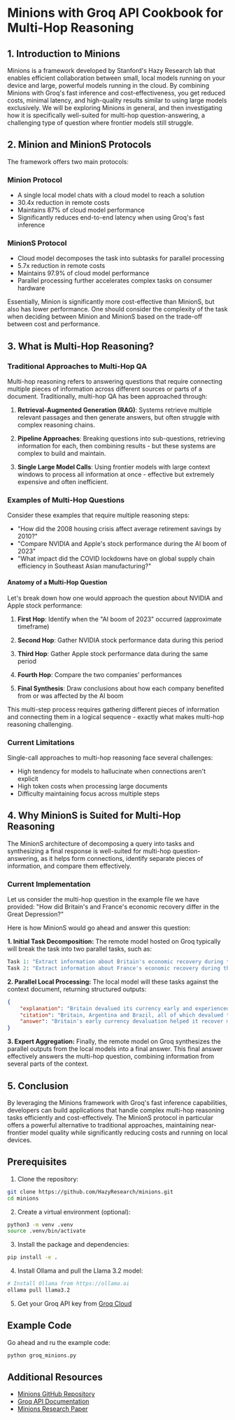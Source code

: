 # Minions with Groq API Cookbook for Multi-Hop Reasoning

## 1. Introduction to Minions

Minions is a framework developed by Stanford's Hazy Research lab that enables efficient collaboration between small, local models running on your device and large, powerful models running in the cloud. By combining Minions with Groq's fast inference and cost-effectiveness, you get reduced costs, minimal latency, and high-quality results similar to using large models exclusively. We will be exploring Minions in general, and then investigating how it is specifically well-suited for multi-hop question-answering, a challenging type of question where frontier models still struggle.

## 2. Minion and MinionS Protocols

The framework offers two main protocols:

### Minion Protocol
- A single local model chats with a cloud model to reach a solution
- 30.4x reduction in remote costs
- Maintains 87% of cloud model performance
- Significantly reduces end-to-end latency when using Groq's fast inference

### MinionS Protocol
- Cloud model decomposes the task into subtasks for parallel processing
- 5.7x reduction in remote costs
- Maintains 97.9% of cloud model performance
- Parallel processing further accelerates complex tasks on consumer hardware

Essentially, Minion is significantly more cost-effective than MinionS, but also has lower performance. One should consider the complexity of the task when deciding between Minion and MinionS based on the trade-off between cost and performance.

## 3. What is Multi-Hop Reasoning?

### Traditional Approaches to Multi-Hop QA

Multi-hop reasoning refers to answering questions that require connecting multiple pieces of information across different sources or parts of a document. Traditionally, multi-hop QA has been approached through:

1. **Retrieval-Augmented Generation (RAG)**: Systems retrieve multiple relevant passages and then generate answers, but often struggle with complex reasoning chains.

2. **Pipeline Approaches**: Breaking questions into sub-questions, retrieving information for each, then combining results - but these systems are complex to build and maintain.

3. **Single Large Model Calls**: Using frontier models with large context windows to process all information at once - effective but extremely expensive and often inefficient.

### Examples of Multi-Hop Questions

Consider these examples that require multiple reasoning steps:
- "How did the 2008 housing crisis affect average retirement savings by 2010?"
- "Compare NVIDIA and Apple's stock performance during the AI boom of 2023"
- "What impact did the COVID lockdowns have on global supply chain efficiency in Southeast Asian manufacturing?"

#### Anatomy of a Multi-Hop Question

Let's break down how one would approach the question about NVIDIA and Apple stock performance:

1. **First Hop**: Identify when the "AI boom of 2023" occurred (approximate timeframe)

2. **Second Hop**: Gather NVIDIA stock performance data during this period

3. **Third Hop**: Gather Apple stock performance data during the same period

4. **Fourth Hop**: Compare the two companies' performances

5. **Final Synthesis**: Draw conclusions about how each company benefited from or was affected by the AI boom

This multi-step process requires gathering different pieces of information and connecting them in a logical sequence - exactly what makes multi-hop reasoning challenging.

### Current Limitations

Single-call approaches to multi-hop reasoning face several challenges:
- High tendency for models to hallucinate when connections aren't explicit
- High token costs when processing large documents
- Difficulty maintaining focus across multiple steps

## 4. Why MinionS is Suited for Multi-Hop Reasoning

The MinionS architecture of decomposing a query into tasks and synthesizing a final response is well-suited for multi-hop question-answering, as it helps form connections, identify separate pieces of information, and compare them effectively. 

### Current Implementation

Let us consider the multi-hop question in the example file we have provided: 
"How did Britain's and France's economic recovery differ in the Great Depression?"

Here is how MinionS would go ahead and answer this question: 

**1. Initial Task Decomposition:**
The remote model hosted on Groq typically will break the task into two parallel tasks, such as:
```python
Task 1: "Extract information about Britain's economic recovery during the Great Depression."
Task 2: "Extract information about France's economic recovery during the Great Depression."
```

**2. Parallel Local Processing:**
The local model will these tasks against the context document, returning structured outputs:
```json
{
    "explanation": "Britain devalued its currency early and experienced less severe impacts...",
    "citation": "Britain, Argentina and Brazil, all of which devalued their currencies early and returned to normal patterns of growth relatively rapidly...",
    "answer": "Britain's early currency devaluation helped it recover more quickly..."
}
```

**3. Expert Aggregation:**
Finally, the remote model on Groq synthesizes the parallel outputs from the local models into a final answer. This final answer effectively answers the multi-hop question, combining information from several parts of the context. 

## 5. Conclusion

By leveraging the Minions framework with Groq's fast inference capabilities, developers can build applications that handle complex multi-hop reasoning tasks efficiently and cost-effectively. The MinionS protocol in particular offers a powerful alternative to traditional approaches, maintaining near-frontier model quality while significantly reducing costs and running on local devices. 

## Prerequisites

1. Clone the repository:
```bash
git clone https://github.com/HazyResearch/minions.git 
cd minions
```

2. Create a virtual environment (optional):
```bash
python3 -m venv .venv
source .venv/bin/activate
```

3. Install the package and dependencies:
```bash
pip install -e .
```

4. Install Ollama and pull the Llama 3.2 model:
```bash
# Install Ollama from https://ollama.ai
ollama pull llama3.2
```

5. Get your Groq API key from [Groq Cloud](https://console.groq.com)

## Example Code
Go ahead and ru the example code: 
```bash
python groq_minions.py
```

## Additional Resources
- [Minions GitHub Repository](https://github.com/HazyResearch/minions)
- [Groq API Documentation](https://console.groq.com/docs)
- [Minions Research Paper](https://arxiv.org/abs/2402.15688)
